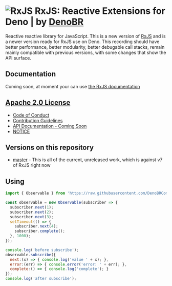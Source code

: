 # ![RxJS](https://github.com/ReactiveX/rxjs/raw/master/docs_app/assets/Rx_Logo_S.png) RxJS: Reactive Extensions for Deno | by [DenoBR](https://denobr.com)

Reactive reactive library for JavaScript. This is a new version of [RxJS](https://github.com/ReactiveX/rxjs) and is a newer version ready for RxJS use on Deno. This recording should have better performance, better modularity, better debugable call stacks, remain mainly compatible with previous versions, with some changes that show the API surface.
 
## Documentation
Coming soon, at moment your can use [the RxJS documentation](https://rxjs.dev/) 

## [Apache 2.0 License](LICENSE.txt)

- [Code of Conduct](CODE_OF_CONDUCT.md)
- [Contribution Guidelines](CONTRIBUTING.md)
- [API Documentation - Coming Soon](#)
- [NOTICE](NOTICE.txt)

## Versions on this repository

- [master](https://github.com/ReactiveX/rxjs/commits/master) - This is all of the current, unreleased work, which is against v7 of RxJS right now

## Using

```js
import { Observable } from 'https://raw.githubusercontent.com/DenoBRComunitty/rxjs/master/mod.ts';

const observable = new Observable(subscriber => {
  subscriber.next(1);
  subscriber.next(2);
  subscriber.next(3);
  setTimeout(() => {
    subscriber.next(4);
    subscriber.complete();
  }, 1000);
});

console.log('before subscribe');
observable.subscribe({
  next:(x) => { console.log('value ' + x); },
  error:(err) => { console.error('error: ' + err); },
  complete:() => { console.log('complete'); }
});
console.log('after subscribe');
```
